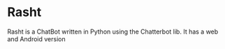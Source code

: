 # Rasht
Rasht is a ChatBot written in Python using the Chatterbot lib. It has a web and Android version
